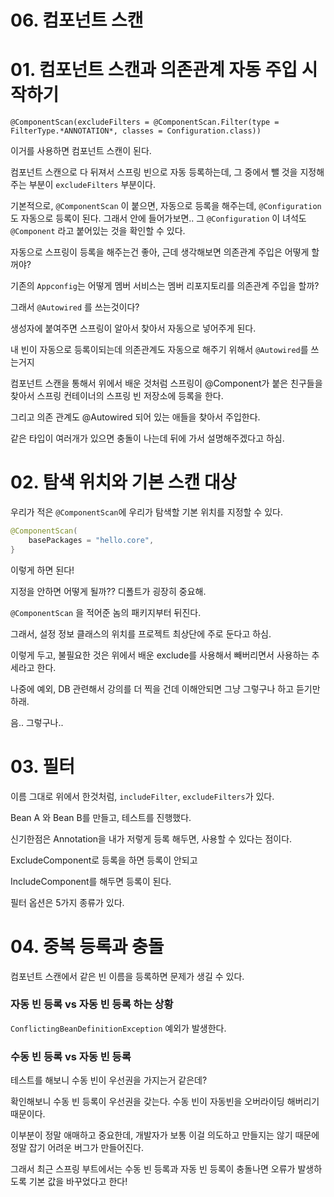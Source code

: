 # 06. 컴포넌트 스캔

# 01. 컴포넌트 스캔과 의존관계 자동 주입 시작하기

`@ComponentScan(excludeFilters = @ComponentScan.Filter(type = FilterType.*ANNOTATION*, classes = Configuration.class))`

이거를 사용하면 컴포넌트 스캔이 된다.

컴포넌트 스캔으로 다 뒤져서 스프링 빈으로 자동 등록하는데, 그 중에서 뺄 것을 지정해주는 부분이 `excludeFilters` 부분이다.

기본적으로, `@ComponentScan` 이 붙으면, 자동으로 등록을 해주는데, `@Configuration` 도 자동으로 등록이 된다. 그래서 안에 들어가보면.. 그 `@Configuration` 이 녀석도 `@Component` 라고 붙어있는 것을 확인할 수 있다.

자동으로 스프링이 등록을 해주는건 좋아, 근데 생각해보면 의존관계 주입은 어떻게 할꺼야?

기존의 `Appconfig`는 어떻게 멤버 서비스는 멤버 리포지토리를 의존관계 주입을 할까?

그래서 `@Autowired` 를 쓰는것이다?

생성자에 붙여주면 스프링이 알아서 찾아서 자동으로 넣어주게 된다.

내 빈이 자동으로 등록이되는데 의존관계도 자동으로 해주기 위해서 `@Autowired`를 쓰는거지

컴포넌트 스캔을 통해서 위에서 배운 것처럼 스프링이 @Component가 붙은 친구들을 찾아서 스프링 컨테이너의 스프링 빈 저장소에 등록을 한다.

그리고 의존 관계도 @Autowired 되어 있는 애들을 찾아서 주입한다.

같은 타입이 여러개가 있으면 충돌이 나는데 뒤에 가서 설명해주겠다고 하심.

# 02. 탐색 위치와 기본 스캔 대상

우리가 적은 `@ComponentScan`에 우리가 탐색할 기본 위치를 지정할 수 있다.

```java
@ComponentScan(
    basePackages = "hello.core",
}
```

이렇게 하면 된다!

지정을 안하면 어떻게 될까?? 디폴트가 굉장히 중요해.

`@ComponentScan` 을 적어준 놈의 패키지부터 뒤진다.

그래서, 설정 정보 클래스의 위치를 프로젝트 최상단에 주로 둔다고 하심.

이렇게 두고, 불필요한 것은 위에서 배운 exclude를 사용해서 빼버리면서 사용하는 추세라고 한다.

나중에 예외, DB 관련해서 강의를 더 찍을 건데 이해안되면 그냥 그렇구나 하고 듣기만 하래.

음.. 그렇구나..

# 03. 필터

이름 그대로 위에서 한것처럼, `includeFilter`, `excludeFilters`가 있다.

Bean A 와 Bean B를 만들고, 테스트를 진행했다.

신기한점은 Annotation을 내가 저렇게 등록 해두면, 사용할 수 있다는 점이다.

ExcludeComponent로 등록을 하면 등록이 안되고

IncludeComponent를 해두면 등록이 된다.

필터 옵션은 5가지 종류가 있다.

# 04. 중복 등록과 충돌

컴포넌트 스캔에서 같은 빈 이름을 등록하면 문제가 생길 수 있다.

### 자동 빈 등록 vs 자동 빈 등록 하는 상황

`ConflictingBeanDefinitionException` 예외가 발생한다.

### 수동 빈 등록 vs 자동 빈 등록

테스트를 해보니 수동 빈이 우선권을 가지는거 같은데?

확인해보니 수동 빈 등록이 우선권을 갖는다. 수동 빈이 자동빈을 오버라이딩 해버리기 때문이다.

이부분이 정말 애매하고 중요한데, 개발자가 보통 이걸 의도하고 만들지는 않기 때문에 정말 잡기 어려운 버그가 만들어진다.

그래서 최근 스프링 부트에서는 수동 빈 등록과 자동 빈 등록이 충돌나면 오류가 발생하도록 기본 값을 바꾸었다고 한다!
